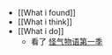 - [[What i found]]
- [[What i think]]
- [[What i do]]
	- 看了 [怪气物语第一季](https://www.douban.com/group/topic/281350282/?_i=32435146b-UdMq,32435446b-UdMq)